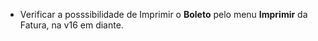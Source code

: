 - Verificar a posssibilidade de Imprimir o **Boleto** pelo menu **Imprimir** da Fatura, na v16 em diante.

